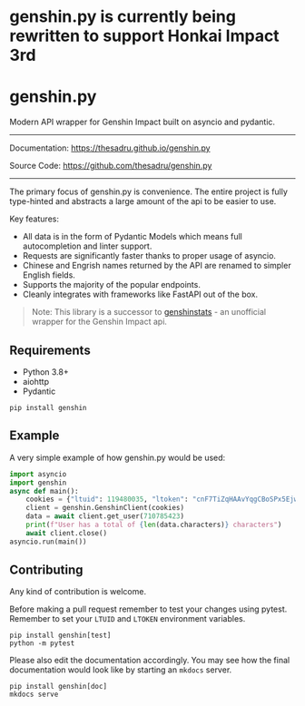 # genshin.py is currently being rewritten to support Honkai Impact 3rd

# genshin.py

Modern API wrapper for Genshin Impact built on asyncio and pydantic.

---

Documentation: https://thesadru.github.io/genshin.py

Source Code: https://github.com/thesadru/genshin.py

---

The primary focus of genshin.py is convenience. The entire project is fully type-hinted and abstracts a large amount of the api to be easier to use.

Key features:

- All data is in the form of Pydantic Models which means full autocompletion and linter support.
- Requests are significantly faster thanks to proper usage of asyncio.
- Chinese and Engrish names returned by the API are renamed to simpler English fields.
- Supports the majority of the popular endpoints.
- Cleanly integrates with frameworks like FastAPI out of the box.

> Note: This library is a successor to [genshinstats](https://github.com/thesadru/genshinstats) - an unofficial wrapper for the Genshin Impact api.

## Requirements

- Python 3.8+
- aiohttp
- Pydantic

```console
pip install genshin
```

## Example

A very simple example of how genshin.py would be used:

```py
import asyncio
import genshin
async def main():
    cookies = {"ltuid": 119480035, "ltoken": "cnF7TiZqHAAvYqgCBoSPx5EjwezOh1ZHoqSHf7dT"}
    client = genshin.GenshinClient(cookies)
    data = await client.get_user(710785423)
    print(f"User has a total of {len(data.characters)} characters")
    await client.close()
asyncio.run(main())
```

## Contributing

Any kind of contribution is welcome.

Before making a pull request remember to test your changes using pytest.
Remember to set your `LTUID` and `LTOKEN` environment variables.

```
pip install genshin[test]
python -m pytest
```

Please also edit the documentation accordingly. You may see how the final documentation would look like by starting an `mkdocs` server.

```
pip install genshin[doc]
mkdocs serve
```
